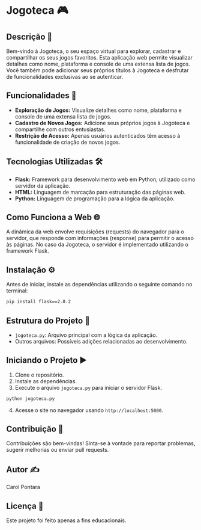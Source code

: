 # Jogoteca 🎮


## Descrição 📜
Bem-vindo à Jogoteca, o seu espaço virtual para explorar, cadastrar e compartilhar os seus jogos favoritos. Esta aplicação web permite visualizar detalhes como nome, plataforma e console de uma extensa lista de jogos. Você também pode adicionar seus próprios títulos à Jogoteca e desfrutar de funcionalidades exclusivas ao se autenticar.

## Funcionalidades 🚀
- **Exploração de Jogos:** Visualize detalhes como nome, plataforma e console de uma extensa lista de jogos.
- **Cadastro de Novos Jogos:** Adicione seus próprios jogos à Jogoteca e compartilhe com outros entusiastas.
- **Restrição de Acesso:** Apenas usuários autenticados têm acesso à funcionalidade de criação de novos jogos.

## Tecnologias Utilizadas 🛠️
- **Flask:** Framework para desenvolvimento web em Python, utilizado como servidor da aplicação.
- **HTML:** Linguagem de marcação para estruturação das páginas web.
- **Python:** Linguagem de programação para a lógica da aplicação.

## Como Funciona a Web 🌐
A dinâmica da web envolve requisições (requests) do navegador para o servidor, que responde com informações (response) para permitir o acesso às páginas. No caso da Jogoteca, o servidor é implementado utilizando o framework Flask.

## Instalação ⚙️
Antes de iniciar, instale as dependências utilizando o seguinte comando no terminal:
```bash
pip install flask==2.0.2
```

## Estrutura do Projeto 📁
- `jogoteca.py`: Arquivo principal com a lógica da aplicação.
- Outros arquivos: Possíveis adições relacionadas ao desenvolvimento.

## Iniciando o Projeto ▶️
1. Clone o repositório.
2. Instale as dependências.
3. Execute o arquivo `jogoteca.py` para iniciar o servidor Flask.

```bash
python jogoteca.py
```

4. Acesse o site no navegador usando `http://localhost:5000`.

## Contribuição 🤝
Contribuições são bem-vindas! Sinta-se à vontade para reportar problemas, sugerir melhorias ou enviar pull requests.

## Autor ✍️
Carol Pontara

## Licença 📝
Este projeto foi feito apenas a fins educacionais.